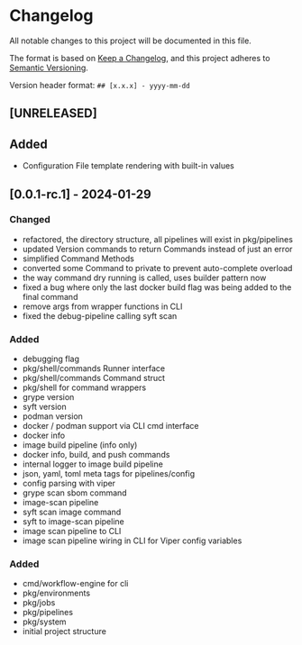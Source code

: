 # Changelog

All notable changes to this project will be documented in this file.

The format is based on [Keep a Changelog](https://keepachangelog.com/en/1.0.0/),
and this project adheres to [Semantic Versioning](https://semver.org/spec/v2.0.0.html).

Version header format: `## [x.x.x] - yyyy-mm-dd`

## [UNRELEASED]

## Added

- Configuration File template rendering with built-in values

## [0.0.1-rc.1] - 2024-01-29

### Changed

- refactored, the directory structure, all pipelines will exist in pkg/pipelines
- updated Version commands to return Commands instead of just an error
- simplified Command Methods
- converted some Command to private to prevent auto-complete overload
- the way command dry running is called, uses builder pattern now
- fixed a bug where only the last docker build flag was being added to the final command
- remove args from wrapper functions in CLI
- fixed the debug-pipeline calling syft scan

### Added

- debugging flag
- pkg/shell/commands Runner interface
- pkg/shell/commands Command struct
- pkg/shell for command wrappers
- grype version
- syft version
- podman version
- docker / podman support via CLI cmd interface
- docker info
- image build pipeline (info only)
- docker info, build, and push commands
- internal logger to image build pipeline
- json, yaml, toml meta tags for pipelines/config
- config parsing with viper
- grype scan sbom command
- image-scan pipeline
- syft scan image command
- syft to image-scan pipeline
- image scan pipeline to CLI
- image scan pipeline wiring in CLI for Viper config variables

### Added

- cmd/workflow-engine for cli
- pkg/environments
- pkg/jobs
- pkg/pipelines
- pkg/system
- initial project structure
